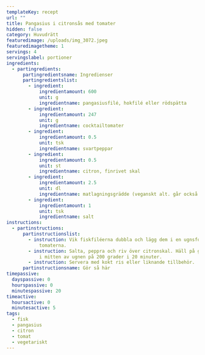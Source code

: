 ```yaml
---
templateKey: recept
url: ""
title: Pangasius i citronsås med tomater
hidden: false
category: Huvudrätt
featuredimage: /uploads/img_3072.jpeg
featuredimagetheme: 1
servings: 4
servingslabel: portioner
ingredients:
  - partingredients:
      partingredientsname: Ingredienser
      partingredientslist:
        - ingredient:
            ingredientamount: 600
            unit: g
            ingredientname: pangasiusfilé, hokfilé eller rödspätta
        - ingredient:
            ingredientamount: 247
            unit: g
            ingredientname: cocktailtomater
        - ingredient:
            ingredientamount: 0.5
            unit: tsk
            ingredientname: svartpeppar
        - ingredient:
            ingredientamount: 0.5
            unit: st
            ingredientname: citron, finrivet skal
        - ingredient:
            ingredientamount: 2.5
            unit: dl
            ingredientname: matlagningsgrädde (veganskt alt. går också bra)
        - ingredient:
            ingredientamount: 1
            unit: tsk
            ingredientname: salt
instructions:
  - partinstructions:
      partinstructionslist:
        - instruction: Vik fiskfiléerna dubbla och lägg dem i en ugnsform tillsammans med
            tomaterna.
        - instruction: Salta, peppra och riv över citronskal. Häll på grädden och ställ in
            i mitten av ugnen på 200 grader i 20 minuter.
        - instruction: Servera med kokt ris eller liknande tillbehör.
      partinstructionsname: Gör så här
timepassive:
  dayspassive: 0
  hourspassive: 0
  minutespassive: 20
timeactive:
  hoursactive: 0
  minutesactive: 5
tags:
  - fisk
  - pangasius
  - citron
  - tomat
  - vegetariskt
---
```

